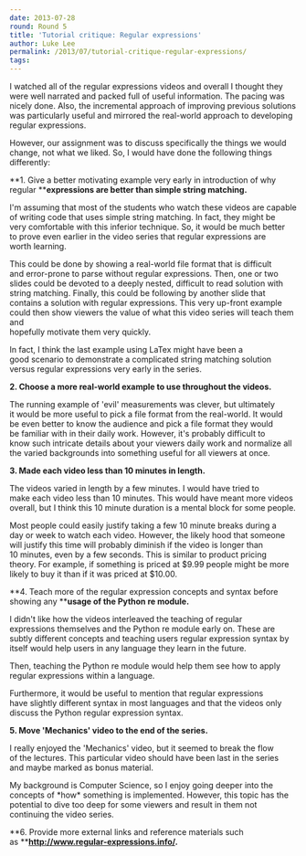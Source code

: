 ```yaml
---
date: 2013-07-28
round: Round 5
title: 'Tutorial critique: Regular expressions'
author: Luke Lee
permalink: /2013/07/tutorial-critique-regular-expressions/
tags:
---
```

I watched all of the regular expressions videos and overall I thought they were well narrated and packed full of useful information. The pacing was nicely done. Also, the incremental approach of improving previous solutions was particularly useful and mirrored the real-world approach to developing regular expressions.

However, our assignment was to discuss specifically the things we would change, not what we liked. So, I would have done the following things differently:

**1. Give a better motivating example very early in introduction of why regular ****expressions are better than simple string matching.**

I'm assuming that most of the students who watch these videos are capable of writing code that uses simple string matching. In fact, they might be very comfortable with this inferior technique. So, it would be much better to prove even earlier in the video series that regular expressions are worth learning.

This could be done by showing a real-world file format that is difficult and error-prone to parse without regular expressions. Then, one or two slides could be devoted to a deeply nested, difficult to read solution with string matching. Finally, this could be following by another slide that contains a solution with regular expressions. This very up-front example could then show viewers the value of what this video series will teach them and  
hopefully motivate them very quickly.

In fact, I think the last example using LaTex might have been a good scenario to demonstrate a complicated string matching solution versus regular expressions very early in the series.

**2. Choose a more real-world example to use throughout the videos.**

The running example of 'evil' measurements was clever, but ultimately it would be more useful to pick a file format from the real-world. It would be even better to know the audience and pick a file format they would be familiar with in their daily work. However, it's probably difficult to know such intricate details about your viewers daily work and normalize all the varied backgrounds into something useful for all viewers at once.

**3. Made each video less than 10 minutes in length.**

The videos varied in length by a few minutes. I would have tried to make each video less than 10 minutes. This would have meant more videos overall, but I think this 10 minute duration is a mental block for some people.

Most people could easily justify taking a few 10 minute breaks during a day or week to watch each video. However, the likely hood that someone will justify this time will probably diminish if the video is longer than 10 minutes, even by a few seconds. This is similar to product pricing theory. For example, if something is priced at $9.99 people might be more likely to buy it than if it was priced at $10.00.

**4. Teach more of the regular expression concepts and syntax before showing any ****usage of the Python re module.**

I didn't like how the videos interleaved the teaching of regular expressions themselves and the Python re module early on. These are subtly different concepts and teaching users regular expression syntax by itself would help users in any language they learn in the future.

Then, teaching the Python re module would help them see how to apply regular expressions within a language.

Furthermore, it would be useful to mention that regular expressions have slightly different syntax in most languages and that the videos only discuss the Python regular expression syntax.

**5. Move 'Mechanics' video to the end of the series.**

I really enjoyed the 'Mechanics' video, but it seemed to break the flow of the lectures. This particular video should have been last in the series and maybe marked as bonus material.

My background is Computer Science, so I enjoy going deeper into the concepts of \*how\* something is implemented. However, this topic has the potential to dive too deep for some viewers and result in them not continuing the video series.

**6. Provide more external links and reference materials such as ****http://www.regular-expressions.info/.**
